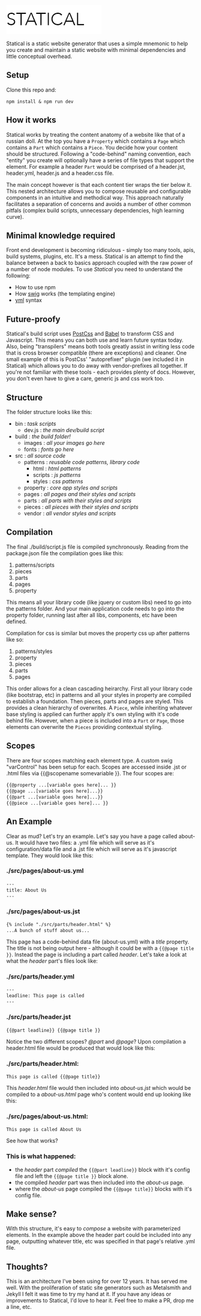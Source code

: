 ![Alt text](build/images/statical.png)


Statical is a static website generator that uses a simple mnemonic to help you create and maintain a static website with minimal dependencies and little conceptual overhead.

## Setup
Clone this repo and:

	npm install & npm run dev

## How it works
Statical works by treating the content anatomy of a website like that of a russian doll. At the top you have a `Property` which contains a `Page` which contains a `Part` which contains a `Piece`. You decide how your content should be structured. Following a "code-behind" naming convention, each "entity" you create will optionally have a series of file types that support the element. For example a header `Part` would be comprised of a header.jst, header.yml, header.js and a header.css file.

The main concept however is that each content tier wraps the tier below it. This nested architecture allows you to compose reusable and configurable components in an intuitive and methodical way. This approach naturally facilitates a separation of concerns and avoids a number of other common pitfals (complex build scripts, unnecessary dependencies, high learning curve).

## Minimal knowledge required
Front end development is becoming ridiculous - simply too many tools, apis, build systems, plugins, etc. It's a mess. Statical is an attempt to find the balance between a back to basics approach coupled with the raw power of a number of node modules. To use *Statical* you need to understand the following: 

- How to use npm
- How [swig](http://paularmstrong.github.io/swig/) works (the templating engine)
- [yml](http://www.yaml.org/start.html) syntax

## Future-proofy
Statical's build script uses [PostCss](https://github.com/postcss/postcss) and [Babel](https://babeljs.io/) to transform CSS and Javascript. This means you can both use and learn future syntax today. Also, being "transpilers" means both tools greatly assist in writing less code that is cross browser compatible (there are exceptions) and cleaner. One small example of this is PostCss' "autoprefixer" plugin (we included it in Statical) which allows you to do away with vendor-prefixes all together. If you're not familiar with these tools - each provides plenty of docs. However, you don't even have to give a care, generic js and css work too.

## Structure
The folder structure looks like this:

- bin : _task scripts_
	- dev.js : _the main dev/build script_
- build : _the build folder!_
	- images : _all your images go here_
	- fonts : _fonts go here_
- src : _all source code_
	- patterns : _reusable code patterns, library code_
		- html : _html patterns_
		- scripts : _js patterns_
		- styles : _css patterns_
	- property : _core app styles and scripts_
	- pages : _all pages and their styles and scripts_
	- parts : _all parts with their styles and scripts_
	- pieces : _all pieces with their styles and scripts_
	- vendor : _all vendor styles and scripts_

## Compilation
The final ./build/script.js file is compiled synchronously. Reading from the package.json file the compilation goes like this:

1. patterns/scripts
1. pieces
1. parts
1. pages
1. property

This means all your library code (like jquery or custom libs) need to go into the patterns folder. And your main application code needs to go into the property folder, running last after all libs, components, etc have been defined. 

Compilation for css is similar but moves the property css up after patterns like so:

1. patterns/styles
1. property
1. pieces
1. parts
1. pages

This order allows for a clean cascading heirarchy. First all your library code (like bootstrap, etc) in patterns and all your styles in property are compiled to establish a foundation. Then pieces, parts and pages are styled. This provides a clean hierarchy of overwrites. A `Piece`, while inheriting whatever base styling is applied can further apply it's own styling with it's code behind file. However, when a piece is included into a `Part` or `Page`, those elements can overwrite the `Pieces` providing contextual styling.

## Scopes
There are four scopes matching each element type. A custom swig "varControl" has been setup for each. Scopes are accessed inside .jst or .html files via {{@scopename somevariable }}. The four scopes are:

	{{@property ...[variable goes here]... }}
	{{@page ...[variable goes here]...}}
	{{@part ...[variable goes here]...}}
	{{@piece ...[variable goes here]... }}

## An Example
Clear as mud? Let's try an example. Let's say you have a page called about-us. It would have two files: a .yml file which will serve as it's configuration/data file and a .jst file which will serve as it's javascript template. They would look like this:

### ./src/pages/about-us.yml
	
	---
	title: About Us
	---

### ./src/pages/about-us.jst

	{% include "./src/parts/header.html" %}
	...A bunch of stuff about us...

This page has a code-behind data file (about-us.yml) with a *title* property. The title is not being output here - although it could be with a `{{@page title }}`. Instead the page is including a part called *header*. Let's take a look at what the *header* part's files look like:

### ./src/parts/header.yml

	---
	leadline: This page is called 
	---

### ./src/parts/header.jst

	{{@part leadline}} {{@page title }}

Notice the two different scopes? *@part* and *@page*? Upon compilation a header.html file would be produced that would look like this:

### ./src/parts/header.html:

	This page is called {{@page title}}

This *header.html* file would then included into *about-us.jst* which would be compiled to a *about-us.html* page who's content would end up looking like this:

### ./src/pages/about-us.html:

	This page is called About Us

See how that works?

### This is what happened:

- the *header* part *compiled* the `{{@part leadline}}` block with it's config file and left the `{{@page title }}` block alone.
- the compiled *header* part was then included into the *about-us* page.
- where the *about-us* page compiled the `{{@page title}}` blocks with it's config file.

## Make sense?
With this structure, it's easy to *compose* a website with parameterized elements. In the example above the header part could be included into any page, outputting whatever title, etc was specified in that page's relative .yml file.

## Thoughts?
This is an architecture I've been using for over 12 years. It has served me well. With the proliferation of static site generators such as Metalsmith and Jekyll I felt it was time to try my hand at it. If you have any ideas or improvements to Statical, I'd love to hear it. Feel free to make a PR, drop me a line, etc.
